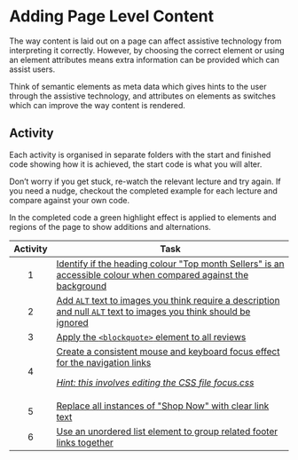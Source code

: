# Adding Page Level Content

The way content is laid out on a page can affect assistive technology from interpreting it correctly. However, by choosing the correct element or using an element attributes means extra information can be provided which can assist users. 

Think of semantic elements as meta data which gives hints to the user through the assistive technology, and attributes on elements as switches which can improve the way content is rendered.

## Activity

Each activity is organised in separate folders with the start and finished code showing how it is achieved, the start code is what you will alter.

Don’t worry if you get stuck, re-watch the relevant lecture and try again. If you need a nudge, checkout the completed example for each lecture and compare against your own code. 

In the completed code a green highlight effect is applied to elements and regions of the page to show additions and alternations.

| Activity | Task |
| :---: | --- |
1 | [Identify if the heading colour "Top month Sellers" is an accessible colour when compared against the background](1-choose-accessible-colour/README.md)
2 | [Add `ALT` text to images you think require a description and null `ALT` text to images you think should be ignored](2-decorative-descriptive-images/README.md)
3 | [Apply the `<blockquote>` element to all reviews](3-use-semantic-elements/README.md)
4 | [Create a consistent mouse and keyboard focus effect for the navigation links<p>_Hint: this involves editing the CSS file focus.css_](4-keyboard-mouse-effect/README.md)
5 | [Replace all instances of "Shop Now" with clear link text](5-write-clear-link-text/README.md)
6 | [Use an unordered list element to group related footer links together](6-group-related-links/README.md)
